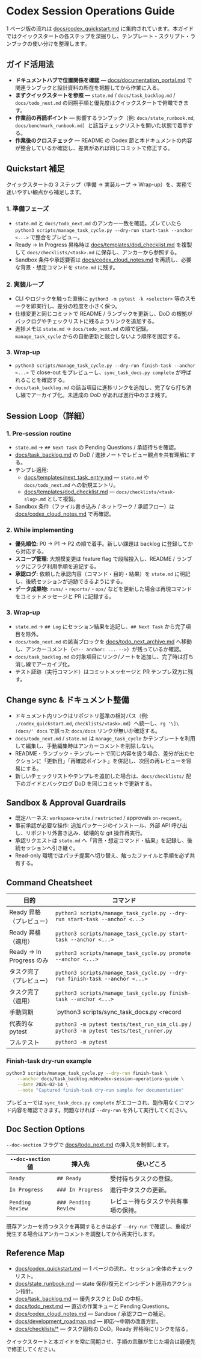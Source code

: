 # Codex Session Operations Guide

1 ページ版の流れは [docs/codex_quickstart.md](codex_quickstart.md) に集約されています。本ガイドではクイックスタートの各ステップを深掘りし、テンプレート・スクリプト・ランブックの使い分けを整理します。

## ガイド活用法
- **ドキュメントハブで位置関係を確認** — [docs/documentation_portal.md](documentation_portal.md) で関連ランブックと設計資料の所在を把握してから作業に入る。
- **まずクイックスタートを参照** — `state.md` / `docs/task_backlog.md` / `docs/todo_next.md` の同期手順と優先度はクイックスタートで俯瞰できます。
- **作業前の再読ポイント** — 影響するランブック（例: `docs/state_runbook.md`, `docs/benchmark_runbook.md`）と該当チェックリストを開いた状態で着手する。
- **作業後のクロスチェック** — README の Codex 節と本ドキュメントの内容が整合しているか確認し、差異があれば同じコミットで修正する。

## Quickstart 補足
クイックスタートの 3 ステップ（準備 → 実装ループ → Wrap-up）を、実務で迷いやすい観点から補足します。

### 1. 準備フェーズ
- `state.md` と `docs/todo_next.md` のアンカー一致を確認。ズレていたら `python3 scripts/manage_task_cycle.py --dry-run start-task --anchor <...>` で整合をプレビュー。
- Ready → In Progress 昇格時は [docs/templates/dod_checklist.md](templates/dod_checklist.md) を複製して `docs/checklists/<task>.md` に保存し、アンカーから参照する。
- Sandbox 条件や承認要否は [docs/codex_cloud_notes.md](codex_cloud_notes.md) を再読し、必要な背景・想定コマンドを `state.md` に残す。

### 2. 実装ループ
- CLI やロジックを触った直後に `python3 -m pytest -k <selector>` 等のスモークを即実行し、差分の粒度を小さく保つ。
- 仕様変更と同じコミットで README / ランブックを更新し、DoD の根拠がバックログやチェックリストに残るようリンクを追加する。
- 進捗メモは `state.md` → `docs/todo_next.md` の順で記録。`manage_task_cycle` からの自動更新と競合しないよう順序を固定する。

### 3. Wrap-up
- `python3 scripts/manage_task_cycle.py --dry-run finish-task --anchor <...>` で close-out をプレビューし、`sync_task_docs.py complete` が呼ばれることを確認する。
- `docs/task_backlog.md` の該当項目に進捗リンクを追加し、完了なら打ち消し線でアーカイブ化。未達成の DoD があれば進行中のまま残す。

## <a id="pre-session-routine"></a>Session Loop（詳細）

### 1. Pre-session routine
- `state.md` → `## Next Task` の Pending Questions / 承認待ちを確認。
- [docs/task_backlog.md](task_backlog.md) の DoD / 進捗ノートでレビュー観点を共有理解にする。
- テンプレ適用:
  - [docs/templates/next_task_entry.md](templates/next_task_entry.md) — `state.md` や `docs/todo_next.md` への新規エントリ。
  - [docs/templates/dod_checklist.md](templates/dod_checklist.md) — `docs/checklists/<task-slug>.md` として複製。
- Sandbox 条件（ファイル書き込み / ネットワーク / 承認フロー）は [docs/codex_cloud_notes.md](codex_cloud_notes.md) で再確認。

### <a id="session-loop-detail"></a>2. While implementing
- **優先順位:** P0 → P1 → P2 の順で着手。新しい課題は backlog に登録してから対応する。
- **スコープ管理:** 大規模変更は feature flag で段階投入し、README / ランブックにフラグ利用手順を追記する。
- **承認ログ:** 依頼した承認内容（コマンド・目的・結果）を `state.md` に明記し、後続セッションが追跡できるようにする。
- **データ成果物:** `runs/`・`reports/`・`ops/` などを更新した場合は再現コマンドをコミットメッセージと PR に記録する。

### 3. Wrap-up
- `state.md` → `## Log` にセッション結果を追記し、`## Next Task` から完了項目を除外。
- `docs/todo_next.md` の該当ブロックを [docs/todo_next_archive.md](todo_next_archive.md) へ移動し、アンカーコメント（`<!-- anchor: ... -->`）が残っているか確認。
- `docs/task_backlog.md` の対象項目にリンク/ノートを追加し、完了時は打ち消し線でアーカイブ化。
- テスト証跡（実行コマンド）はコミットメッセージと PR テンプレ双方に残す。

## <a id="change-sync"></a>Change sync & ドキュメント整備
- ドキュメント内リンクはリポジトリ基準の相対パス（例: `./codex_quickstart.md`, `checklists/<task>.md`）へ統一し、`rg '\]\(docs/' docs` で誤った `docs/docs` リンクが無いか確認する。
- `docs/todo_next.md` / `state.md` は `manage_task_cycle` かテンプレートを利用して編集し、手動編集時はアンカーコメントを削除しない。
- README・ランブック・テンプレートで同じ内容を扱う場合、差分が出たセクションに「更新日」「再確認ポイント」を併記し、次回の再レビューを容易にする。
- 新しいチェックリストやテンプレを追加した場合は、`docs/checklists/` 配下のガイドとバックログ DoD を同じコミットで更新する。

## Sandbox & Approval Guardrails
- 既定ハーネス: `workspace-write` / `restricted` / approvals `on-request`。
- 事前承認が必要な操作: 追加パッケージのインストール、外部 API 呼び出し、リポジトリ外書き込み、破壊的な git 操作再実行。
- 承認リクエストは `state.md` へ「背景・想定コマンド・結果」を記録し、後続セッションへ引き継ぐ。
- Read-only 環境ではパッチ提案へ切り替え、触ったファイルと手順を必ず共有する。

## Command Cheatsheet

| 目的 | コマンド |
| --- | --- |
| Ready 昇格（プレビュー） | `python3 scripts/manage_task_cycle.py --dry-run start-task --anchor <...>` |
| Ready 昇格（適用） | `python3 scripts/manage_task_cycle.py start-task --anchor <...>` |
| Ready → In Progress のみ | `python3 scripts/manage_task_cycle.py promote --anchor <...>` |
| タスク完了（プレビュー） | `python3 scripts/manage_task_cycle.py --dry-run finish-task --anchor <...>` |
| タスク完了（適用） | `python3 scripts/manage_task_cycle.py finish-task --anchor <...>` |
| 手動同期 | `python3 scripts/sync_task_docs.py <record|promote|complete> ...` |
| 代表的な pytest | `python3 -m pytest tests/test_run_sim_cli.py` / `python3 -m pytest tests/test_runner.py` |
| フルテスト | `python3 -m pytest` |

### Finish-task dry-run example

```bash
python3 scripts/manage_task_cycle.py --dry-run finish-task \
    --anchor docs/task_backlog.md#codex-session-operations-guide \
    --date 2026-02-14 \
    --note "Captured finish-task dry-run sample for documentation"
```

プレビューでは `sync_task_docs.py complete` がエコーされ、副作用なくコマンド内容を確認できます。問題なければ `--dry-run` を外して実行してください。

## <a id="doc-section-options"></a>Doc Section Options

`--doc-section` フラグで [docs/todo_next.md](todo_next.md) の挿入先を制御します。

| `--doc-section` 値 | 挿入先 | 使いどころ |
| --- | --- | --- |
| `Ready` | `## Ready` | 受付待ちタスクの登録。
| `In Progress` | `### In Progress` | 進行中タスクの更新。
| `Pending Review` | `### Pending Review` | レビュー待ちタスクや共有事項の保持。

既存アンカーを持つタスクを再開するときは必ず `--dry-run` で確認し、重複が発生する場合はアンカーコメントを調整してから再実行します。

## Reference Map
- [docs/codex_quickstart.md](codex_quickstart.md) — 1 ページの流れ、セッション全体のチェックリスト。
- [docs/state_runbook.md](state_runbook.md) — state 保存/復元とインシデント運用のアクション指針。
- [docs/task_backlog.md](task_backlog.md) — 優先タスクと DoD の中枢。
- [docs/todo_next.md](todo_next.md) — 直近の作業キューと Pending Questions。
- [docs/codex_cloud_notes.md](codex_cloud_notes.md) — Sandbox / 承認フローの補足。
- [docs/development_roadmap.md](development_roadmap.md) — 即応〜中期の改善方針。
- [docs/checklists/*](checklists) — タスク固有の DoD。Ready 昇格時にリンクを貼る。

クイックスタートと本ガイドを常に同期させ、手順の乖離が生じた場合は最優先で修正してください。

